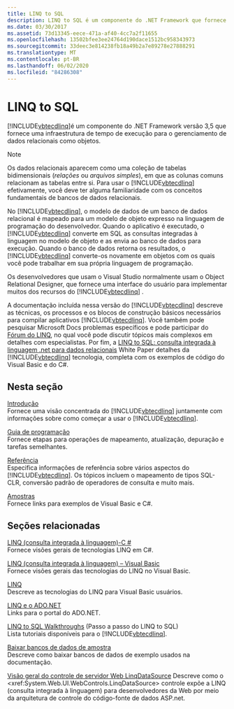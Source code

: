 ```yaml
---
title: LINQ to SQL
description: LINQ to SQL é um componente do .NET Framework que fornece uma infraestrutura de tempo de execução para gerenciar dados relacionais como objetos.
ms.date: 03/30/2017
ms.assetid: 73d13345-eece-471a-af40-4cc7a2f11655
ms.openlocfilehash: 13502bfee3ee24764d190dace1512bc958343973
ms.sourcegitcommit: 33deec3e814238fb18a49b2a7e89278e27888291
ms.translationtype: MT
ms.contentlocale: pt-BR
ms.lasthandoff: 06/02/2020
ms.locfileid: "84286308"
---
```

# <a name="linq-to-sql"></a>LINQ to SQL
[!INCLUDE[vbtecdlinq](../../../../../../includes/vbtecdlinq-md.md)]é um componente do .NET Framework versão 3,5 que fornece uma infraestrutura de tempo de execução para o gerenciamento de dados relacionais como objetos.  
  
> [!NOTE]
> Os dados relacionais aparecem como uma coleção de tabelas bidimensionais (*relações* ou *arquivos simples*), em que as colunas comuns relacionam as tabelas entre si. Para usar o [!INCLUDE[vbtecdlinq](../../../../../../includes/vbtecdlinq-md.md)] efetivamente, você deve ter alguma familiaridade com os conceitos fundamentais de bancos de dados relacionais.  
  
 No [!INCLUDE[vbtecdlinq](../../../../../../includes/vbtecdlinq-md.md)], o modelo de dados de um banco de dados relacional é mapeado para um modelo de objeto expresso na linguagem de programação do desenvolvedor. Quando o aplicativo é executado, o [!INCLUDE[vbtecdlinq](../../../../../../includes/vbtecdlinq-md.md)] converte em SQL as consultas integradas à linguagem no modelo de objeto e as envia ao banco de dados para execução. Quando o banco de dados retorna os resultados, o [!INCLUDE[vbtecdlinq](../../../../../../includes/vbtecdlinq-md.md)] converte-os novamente em objetos com os quais você pode trabalhar em sua própria linguagem de programação.  
  
 Os desenvolvedores que usam o Visual Studio normalmente usam o Object Relational Designer, que fornece uma interface do usuário para implementar muitos dos recursos do [!INCLUDE[vbtecdlinq](../../../../../../includes/vbtecdlinq-md.md)] .  
  
 A documentação incluída nessa versão do [!INCLUDE[vbtecdlinq](../../../../../../includes/vbtecdlinq-md.md)] descreve as técnicas, os processos e os blocos de construção básicos necessários para compilar aplicativos [!INCLUDE[vbtecdlinq](../../../../../../includes/vbtecdlinq-md.md)]. Você também pode pesquisar Microsoft Docs problemas específicos e pode participar do [Fórum do LINQ](https://social.msdn.microsoft.com/forums/home?forum=linqtosql), no qual você pode discutir tópicos mais complexos em detalhes com especialistas. Por fim, a [LINQ to SQL: consulta integrada à linguagem .net para dados relacionais](https://docs.microsoft.com/previous-versions/dotnet/articles/bb425822(v=msdn.10)) White Paper detalhes da [!INCLUDE[vbtecdlinq](../../../../../../includes/vbtecdlinq-md.md)] tecnologia, completa com os exemplos de código do Visual Basic e do C#.  
  
## <a name="in-this-section"></a>Nesta seção  
 [Introdução](getting-started.md)  
 Fornece uma visão concentrada do [!INCLUDE[vbtecdlinq](../../../../../../includes/vbtecdlinq-md.md)] juntamente com informações sobre como começar a usar o [!INCLUDE[vbtecdlinq](../../../../../../includes/vbtecdlinq-md.md)].  
  
 [Guia de programação](programming-guide.md)  
 Fornece etapas para operações de mapeamento, atualização, depuração e tarefas semelhantes.  
  
 [Referência](reference.md)  
 Especifica informações de referência sobre vários aspectos do [!INCLUDE[vbtecdlinq](../../../../../../includes/vbtecdlinq-md.md)]. Os tópicos incluem o mapeamento de tipos SQL-CLR, conversão padrão de operadores de consulta e muito mais.  
  
 [Amostras](samples.md)  
 Fornece links para exemplos de Visual Basic e C#.  
  
## <a name="related-sections"></a>Seções relacionadas  
 [LINQ (consulta integrada à linguagem)-C #](../../../../../csharp/programming-guide/concepts/linq/index.md)\
 Fornece visões gerais de tecnologias LINQ em C#.

 [LINQ (consulta integrada à linguagem) – Visual Basic](../../../../../visual-basic/programming-guide/concepts/linq/index.md)  
 Fornece visões gerais das tecnologias do LINQ no Visual Basic.
  
 [LINQ](../../../../../visual-basic/programming-guide/language-features/linq/index.md)  
 Descreve as tecnologias do LINQ para Visual Basic usuários.  
  
 [LINQ e o ADO.NET](../../linq-and-ado-net.md)  
 Links para o portal do ADO.NET.  
  
 [LINQ to SQL Walkthroughs](https://docs.microsoft.com/previous-versions/visualstudio/visual-studio-2008/bb386295(v=vs.90)) (Passo a passo do LINQ to SQL)  
 Lista tutoriais disponíveis para o [!INCLUDE[vbtecdlinq](../../../../../../includes/vbtecdlinq-md.md)].  
  
 [Baixar bancos de dados de amostra](downloading-sample-databases.md)  
 Descreve como baixar bancos de dados de exemplo usados na documentação.  
  
 [Visão geral do controle de servidor Web LinqDataSource](https://docs.microsoft.com/previous-versions/aspnet/bb547113(v=vs.100))  
 Descreve como o <xref:System.Web.UI.WebControls.LinqDataSource> controle expõe a LINQ (consulta integrada à linguagem) para desenvolvedores da Web por meio da arquitetura de controle do código-fonte de dados ASP.net.
